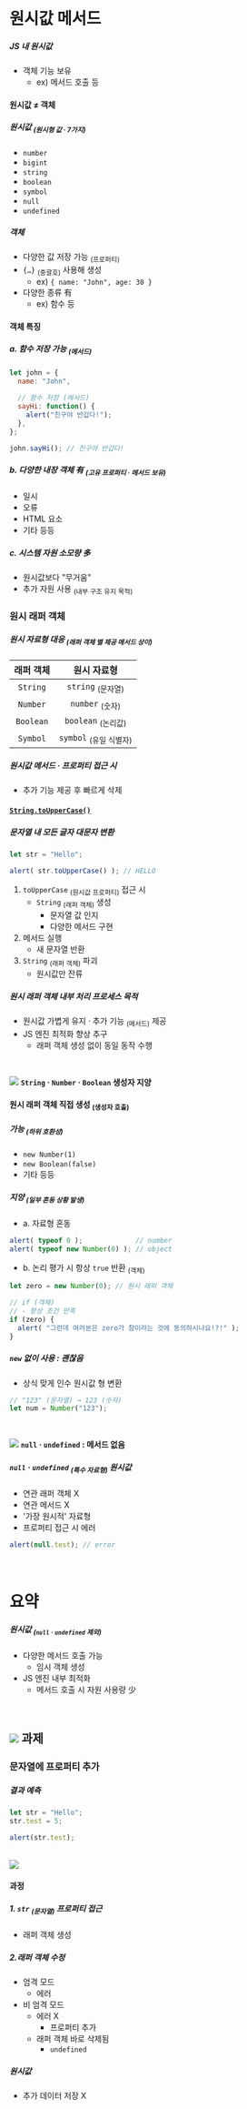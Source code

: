 원시값 메서드
====

##### JS 내 원시값
- 객체 기능 보유
  - ex\) 메서드 호출 등

#### 원시값 ≠ 객체

##### 원시값 <sub>(원시형 값 · 7가지)</sub>
- `number`
- `bigint`
- `string`
- `boolean`
- `symbol`
- `null`
- `undefined`

##### 객체
- 다양한 값 저장 가능 <sub>(프로퍼티)</sub>
- `{…}` <sub>(중괄호)</sub> 사용해 생성
  - ex\) `{ name: "John", age: 30 }`
- 다양한 종류 有
  - ex\) 함수 등

#### 객체 특징

##### a. 함수 저장 가능 <sub>(메서드)</sub>
```javascript
let john = {
  name: "John",

  // 함수 저장 (메서드)
  sayHi: function() {
    alert("친구야 반갑다!");
  },
};

john.sayHi(); // 친구야 반갑다!
```

##### b. 다양한 내장 객체 有 <sub>(고유 프로퍼티 · 메서드 보유)</sub>
- 일시
- 오류
- HTML 요소
- 기타 등등

##### c. 시스템 자원 소모량 多
- 원시값보다 "무거움"
- 추가 자원 사용 <sub>(내부 구조 유지 목적)</sub>

### 원시 래퍼 객체

##### 원시 자료형 대응 <sub>(래퍼 객체 별 제공 메서드 상이)</sub>

|래퍼 객체|원시 자료형|
|:---:|:---:|
|`String`|`string` <sub>(문자열)</sub>|
|`Number`|`number` <sub>(숫자)</sub>|
|`Boolean`|`boolean` <sub>(논리값)</sub>|
|`Symbol`|`symbol` <sub>(유일 식별자)</sub>|

##### 원시값 메서드 · 프로퍼티 접근 시
- 추가 기능 제공 후 빠르게 삭제

#### [`String.toUpperCase()`](https://developer.mozilla.org/en/docs/Web/JavaScript/Reference/Global_Objects/String/toUpperCase)

##### 문자열 내 모든 글자 대문자 변환
```javascript
let str = "Hello";

alert( str.toUpperCase() ); // HELLO
```
1. `toUpperCase` <sub>(원시값 프로퍼티)</sub> 접근 시
   - `String` <sub>(래퍼 객체)</sub> 생성
     - 문자열 값 인지
     - 다양한 메서드 구현
2. 메서드 실행
   - 새 문자열 반환
3. `String` <sub>(래퍼 객체)</sub> 파괴
   - 원시값만 잔류

##### 원시 래퍼 객체 내부 처리 프로세스 목적
- 원시값 가볍게 유지 · 추가 기능 <sub>(메서드)</sub> 제공
- JS 엔진 최적화 향상 추구
  - 래퍼 객체 생성 없이 동일 동작 수행

<br />

<img src="../../images/commons/icons/triangle-exclamation-solid.svg" /> **`String` · `Number` · `Boolean` 생성자 지양**

#### 원시 래퍼 객체 직접 생성 <sub>(생성자 호출)</sub>

##### 가능 <sub>(하위 호환성)</sub>
- `new Number(1)`
- `new Boolean(false)`
- 기타 등등

##### 지양 <sub>(일부 혼동 상황 발생)</sub>
- a. 자료형 혼동
```javascript
alert( typeof 0 );             // number
alert( typeof new Number(0) ); // object
```
- b. 논리 평가 시 항상 `true` 반환 <sub>(객체)</sub>
```javascript
let zero = new Number(0); // 원시 래퍼 객체

// if (객체)
// - 항상 조건 만족
if (zero) {
  alert( "그런데 여러분은 zero가 참이라는 것에 동의하시나요!?!" );
}
```

##### `new` 없이 사용 : 괜찮음
- 상식 맞게 인수 원시값 형 변환
```javascript
// "123" (문자열) → 123 (숫자)
let num = Number("123");
```

<br />

<img src="../../images/commons/icons/triangle-exclamation-solid.svg" /> **`null` · `undefined` : 메서드 없음**

##### `null` · `undefined` <sub>(특수 자료형)</sub> 원시값
- 연관 래퍼 객체 X
- 연관 메서드 X
- '가장 원시적' 자료형
- 프로퍼티 접근 시 에러
```javascript
alert(null.test); // error
```

<br />

요약
====

##### 원시값 <sub>(`null` · `undefined` 제외)</sub>
- 다양한 메서드 호출 가능
  - 임시 객체 생성
- JS 엔진 내부 최적화
  - 메서드 호출 시 자원 사용량 少

<br />

## <img src="../../images/commons/icons/circle-check-solid.svg" /> 과제

### 문자열에 프로퍼티 추가

##### 결과 예측
```javascript
let str = "Hello";
str.test = 5;

alert(str.test);
```

<br />

<img src="../../images/commons/icons/circle-answer.svg" />

#### 과정

##### 1. `str` <sub>(문자열)</sub> 프로퍼티 접근
- 래퍼 객체 생성

##### 2.래퍼 객체 수정
- 엄격 모드
  - 에러
- 비 엄격 모드
  - 에러 X
    - 프로퍼티 추가
  - 래퍼 객체 바로 삭제됨
    - `undefined`

##### 원시값
- 추가 데이터 저장 X
